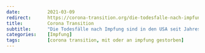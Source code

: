```yaml
---
date:          2021-03-09
redirect:      https://corona-transition.org/die-todesfalle-nach-impfung-sind-in-den-usa-seit-jahresbeginn-um-das
title:         Corona Transition
subtitle:      "Die Todesfälle nach Impfung sind in den USA seit Jahresbeginn um das Fünfzigfache gestiegen"
categories:    [Impfung]
tags:          [corona transition, mit oder an impfung gestorben]
---
```

